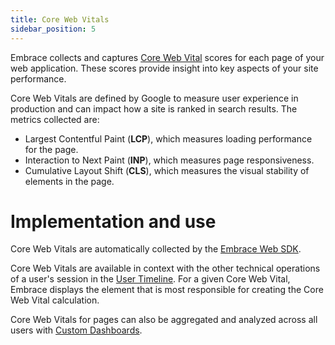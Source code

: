 ```yaml
---
title: Core Web Vitals
sidebar_position: 5
---
```


Embrace collects and captures [Core Web Vital](https://developers.google.com/search/docs/appearance/core-web-vitals) scores for each page of your web application. These scores provide insight into key aspects of your site performance.

Core Web Vitals are defined by Google to measure user experience in production and can impact how a site is ranked in
search results. The metrics collected are:

- Largest Contentful Paint (**LCP**), which measures loading performance for the page.
- Interaction to Next Paint (**INP**), which measures page responsiveness.
- Cumulative Layout Shift (**CLS**), which measures the visual stability of elements in the page.

# Implementation and use

Core Web Vitals are automatically collected by the [Embrace Web SDK](/web/getting-started/index.md).  

Core Web Vitals are available in context with the other technical operations of a user's session in the [User Timeline](/product/sessions/user-timeline.md). For a given Core Web Vital, Embrace displays the element that is most responsible for creating the Core Web Vital calculation.

Core Web Vitals for pages can also be aggregated and analyzed across all users with [Custom Dashboards](/product/boards/custom-dashboards.md).
